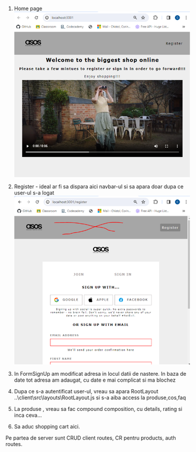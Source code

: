 1. Home page
![Alt text](image.png)

2. Register - ideal ar fi sa dispara aici navbar-ul si sa apara doar dupa ce user-ul s-a logat
![Alt text](image-2.png)

3. In FormSignUp am modificat adresa in locul datii de nastere. In baza de date tot adresa am adaugat, cu date e mai complicat si ma blochez

4. Dupa ce s-a autentificat user-ul, vreau sa apara RootLayout ..\client\src\layouts\RootLayout.js
    si s-a aiba access la produse,cos,faq

5. La produse , vreau sa fac compound composition, cu details, rating si inca ceva...

6. Sa aduc shopping cart aici.


Pe partea de server sunt CRUD client routes, CR pentru products, auth routes.
